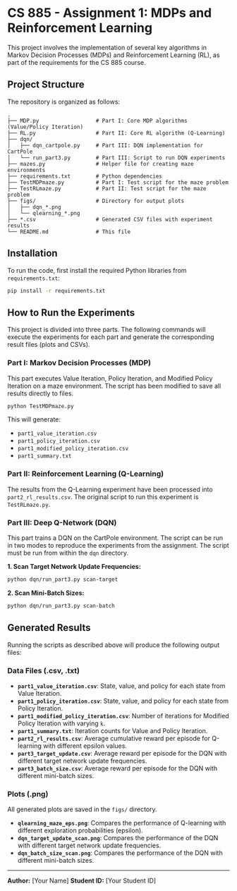 # CS 885 - Assignment 1: MDPs and Reinforcement Learning

This project involves the implementation of several key algorithms in Markov Decision Processes (MDPs) and Reinforcement Learning (RL), as part of the requirements for the CS 885 course.

## Project Structure

The repository is organized as follows:

```
.
├── MDP.py                  # Part I: Core MDP algorithms (Value/Policy Iteration)
├── RL.py                   # Part II: Core RL algorithm (Q-Learning)
├── dqn/
│   ├── dqn_cartpole.py     # Part III: DQN implementation for CartPole
│   └── run_part3.py        # Part III: Script to run DQN experiments
├── mazes.py                # Helper file for creating maze environments
├── requirements.txt        # Python dependencies
├── TestMDPmaze.py          # Part I: Test script for the maze problem
├── TestRLmaze.py           # Part II: Test script for the maze problem
├── figs/                   # Directory for output plots
│   ├── dqn_*.png
│   └── qlearning_*.png
├── *.csv                   # Generated CSV files with experiment results
└── README.md               # This file
```

## Installation

To run the code, first install the required Python libraries from `requirements.txt`:

```bash
pip install -r requirements.txt
```

## How to Run the Experiments

This project is divided into three parts. The following commands will execute the experiments for each part and generate the corresponding result files (plots and CSVs).

### Part I: Markov Decision Processes (MDP)

This part executes Value Iteration, Policy Iteration, and Modified Policy Iteration on a maze environment. The script has been modified to save all results directly to files.

```bash
python TestMDPmaze.py
```

This will generate:
- `part1_value_iteration.csv`
- `part1_policy_iteration.csv`
- `part1_modified_policy_iteration.csv`
- `part1_summary.txt`

### Part II: Reinforcement Learning (Q-Learning)

The results from the Q-Learning experiment have been processed into `part2_rl_results.csv`. The original script to run this experiment is `TestRLmaze.py`.

### Part III: Deep Q-Network (DQN)

This part trains a DQN on the CartPole environment. The script can be run in two modes to reproduce the experiments from the assignment. The script must be run from within the `dqn` directory.

**1. Scan Target Network Update Frequencies:**

```bash
python dqn/run_part3.py scan-target
```

**2. Scan Mini-Batch Sizes:**

```bash
python dqn/run_part3.py scan-batch
```

## Generated Results

Running the scripts as described above will produce the following output files:

### Data Files (.csv, .txt)

- **`part1_value_iteration.csv`**: State, value, and policy for each state from Value Iteration.
- **`part1_policy_iteration.csv`**: State, value, and policy for each state from Policy Iteration.
- **`part1_modified_policy_iteration.csv`**: Number of iterations for Modified Policy Iteration with varying `k`.
- **`part1_summary.txt`**: Iteration counts for Value and Policy Iteration.
- **`part2_rl_results.csv`**: Average cumulative reward per episode for Q-learning with different epsilon values.
- **`part3_target_update.csv`**: Average reward per episode for the DQN with different target network update frequencies.
- **`part3_batch_size.csv`**: Average reward per episode for the DQN with different mini-batch sizes.

### Plots (.png)

All generated plots are saved in the `figs/` directory.

- **`qlearning_maze_eps.png`**: Compares the performance of Q-learning with different exploration probabilities (epsilon).
- **`dqn_target_update_scan.png`**: Compares the performance of the DQN with different target network update frequencies.
- **`dqn_batch_size_scan.png`**: Compares the performance of the DQN with different mini-batch sizes.

---
**Author:** [Your Name]
**Student ID:** [Your Student ID]